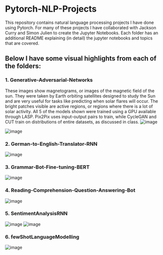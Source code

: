 # Pytorch-NLP-Projects
This repository contains natural language processing projects I have done using Pytorch.  For many of these projects I have collaborated with Jackson Curry and Simon Julien to create the Jupyter Notebooks.  Each folder has an additional README explaining (in detail) the jupyter notebooks and topics that are covered.

## Below I have some visual highlights from each of the folders:

### 1. Generative-Adversarial-Networks
These images show magnetograms, or images of the magnetic field of the sun. They were taken by Earth orbiting satellites designed to study the Sun and are very useful for tasks like predicting when solar flares will occur. The bright patches visible are active regions, or regions where there is a lot of solar activity. All 5 of the models shown were trained using a GPU available through LASP. Pix2Pix uses input-output pairs to train, while CycleGAN and CUT train on distributions of entire datasets, as discussed in class.
![image](https://user-images.githubusercontent.com/77595308/163073513-781f71e6-bedb-4f33-8b87-b4c9125d5a3d.png)

![image](https://user-images.githubusercontent.com/77595308/163073652-c1bfba94-8922-4669-8bcb-6b7100ca6f1c.png)


### 2. German-to-English-Translator-RNN
![image](https://user-images.githubusercontent.com/77595308/163073733-91e33267-b25b-4f32-a4d3-641c6db32fce.png)


### 3. Grammar-Bot-Fine-tuning-BERT
![image](https://user-images.githubusercontent.com/77595308/163073920-eff0a0e5-4482-433f-8e56-f0029144e0b2.png)

### 4. Reading-Comprehension-Question-Answering-Bot
![image](https://user-images.githubusercontent.com/77595308/163074292-b1eee767-60df-4d2f-a66c-cc1de225765e.png)

### 5. SentimentAnalysisRNN
![image](https://user-images.githubusercontent.com/77595308/163074988-4f1a727c-2df8-4626-9db1-fa4e8f69eef1.png)
![image](https://user-images.githubusercontent.com/77595308/163075041-884c0f23-5a55-4927-9b58-16bf7376f01e.png)

### 6. fewShotLanguageModelling
![image](https://user-images.githubusercontent.com/77595308/163075256-2e027c25-37ce-4159-a58d-c62baa0c6021.png)


